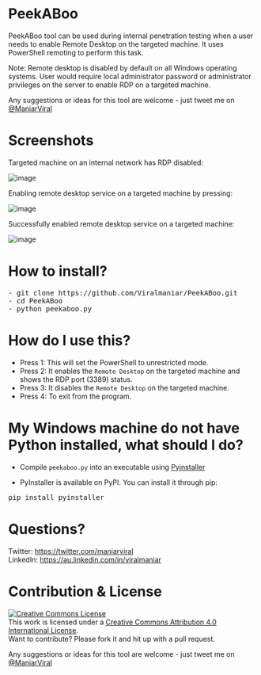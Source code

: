# PeekABoo
PeekABoo tool can be used during internal penetration testing when a user needs to enable Remote Desktop on the targeted machine. It uses PowerShell remoting to perform this task. 

Note: Remote desktop is disabled by default on all Windows operating systems. User would require local administrator password or administrator privileges on the server to enable RDP on a targeted machine.

Any suggestions or ideas for this tool are welcome - just tweet me on [@ManiarViral](https://twitter.com/maniarviral)

# Screenshots

Targeted machine on an internal network has RDP disabled:

![image](https://user-images.githubusercontent.com/3501170/56864171-968fdc00-6a02-11e9-94cd-3baff007850b.png)

Enabling remote desktop service on a targeted machine by pressing:

![image](https://user-images.githubusercontent.com/3501170/56864277-e0c58d00-6a03-11e9-81b4-0b2d1de715be.png)

Successfully enabled remote desktop service on a targeted machine:

![image](https://user-images.githubusercontent.com/3501170/56864731-2f295a80-6a09-11e9-8bf2-7bcef805b577.png)

# How to install?
<pre>
- git clone https://github.com/Viralmaniar/PeekABoo.git
- cd PeekABoo
- python peekaboo.py
</pre>

# How do I use this?
- Press 1: This will set the PowerShell to unrestricted mode.
- Press 2: It enables the `Remote Desktop` on the targeted machine and shows the RDP port (3389) status.
- Press 3: It disables the `Remote Desktop` on the targeted machine.
- Press 4: To exit from the program.

# My Windows machine do not have Python installed, what should I do?

- Compile `peekaboo.py` into an executable using [Pyinstaller](https://github.com/pyinstaller/pyinstaller)

- PyInstaller is available on PyPI. You can install it through pip:

<pre>
pip install pyinstaller
</pre>

# Questions?

Twitter: https://twitter.com/maniarviral <br>
LinkedIn: https://au.linkedin.com/in/viralmaniar

# Contribution & License

<a rel="license" href="http://creativecommons.org/licenses/by/4.0/"><img alt="Creative Commons License" style="border-width:0" src="https://i.creativecommons.org/l/by/4.0/80x15.png" /></a><br />This work is licensed under a <a rel="license" href="http://creativecommons.org/licenses/by/4.0/">Creative Commons Attribution 4.0 International License</a>.</br>
Want to contribute? Please fork it and hit up with a pull request.

Any suggestions or ideas for this tool are welcome - just tweet me on [@ManiarViral](https://twitter.com/maniarviral)

